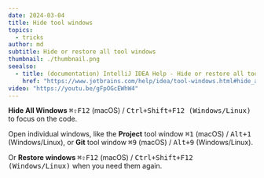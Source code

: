 ```yaml
---
date: 2024-03-04
title: Hide tool windows
topics:
  - tricks
author: md
subtitle: Hide or restore all tool windows
thumbnail: ./thumbnail.png
seealso:
  - title: (documentation) IntelliJ IDEA Help - Hide or restore all tool windows
    href: "https://www.jetbrains.com/help/idea/tool-windows.html#hide_all"
video: "https://youtu.be/gFpOGcEWhW4"
---
```


**Hide All Windows** <kbd>⌘⇧F12</kbd> (macOS) / <kbd>Ctrl+Shift+F12 (Windows/Linux)</kbd> to focus on the code.

Open individual windows, like the **Project** tool window <kbd>⌘1</kbd> (macOS) / <kbd>Alt+1</kbd> (Windows/Linux), or **Git** tool window <kbd>⌘9</kbd> (macOS) / <kbd>Alt+9</kbd> (Windows/Linux).

Or **Restore windows** <kbd>⌘⇧F12</kbd> (macOS) / <kbd>Ctrl+Shift+F12 (Windows/Linux)</kbd> when you need them again.
